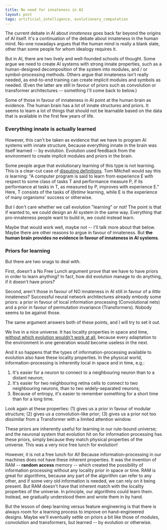 ```yaml
---
title: No need for innateness in AI
layout: post
tags: artificial_intelligence, evolutionary_computation
---
```



The current debate in AI about *innateness* goes back far beyond the origins of AI itself. It's a continuation of the debate about innateness  in the human mind. No-one nowadays argues that the human mind is really a blank slate, other than some people for whom idealogy requires it. 

But in AI, there are two lively and well-founded schools of thought. Some argue we need to create AI systems with strong innate properties, such as a human-designed decomposition of the system into modules, and / or symbol-processing methods. Others argue that innateness isn't really needed, as end-to-end training can create implicit modules and symbols as needed. (Even the latter are still in favour of priors such as convolution or transformer architectures -- something I'll come back to below.)

Some of those in favour of innateness in AI point at the human brain as evidence. The human brain has a lot of innate structures and priors. It seems to learn a lot of things that should not be learnable based on the data that is available in the first few years of life. 

### Everything innate is actually learned

However, this can't be taken as evidence that we have to program AI systems with innate structure, because everything innate in the brain was itself learned -- by evolution. Evolution used feedback from the environment to create implicit modules and priors in the brain. 

Some people argue that evolutionary learning of this type is not learning. This is a clear-cut case of [disputing definitions](https://www.lesswrong.com/posts/7X2j8HAkWdmMoS8PE/disputing-definitions). Tom Mitchell would say this *is* learning: "A computer program is said to learn from experience E with respect to some class of tasks T and performance measure P, if its performance at tasks in T, as measured by P, improves with experience E." Here, T consists of the tasks of *lifetime* learning, while E is the experience of many organisms' success or otherwise.

But I don't care whether we call evolution "learning" or not! The point is that if wanted to, we could design an AI system in the same way. Everything that pro-innateness people want to build in, we could instead learn.

Maybe that would work well, maybe not -- I'll talk more about that below. Maybe there are other reasons to argue in favour of innateness. But **the human brain provides no evidence in favour of innateness in AI systems**.




### Priors for learning

But there are two snags to deal with.

First, doesn't a No Free Lunch argument prove that we have to have priors in order to learn anything? In fact, how did evolution manage to do anything, if it doesn't have priors?

Second, aren't those in favour of NO innateness in AI still in favour of a *little* innateness? Successful neural network architectures already embody some priors: a prior in favour of local information processing (Convolutional nets) and a prior in favour of permutation invariance (Transformers). Nobody seems to be against those.

The same argument answers both of these points, and I will try to set it out. 

We live in a nice universe. It has locality properties in space and time, [without which evolution wouldn't work at all](http://www.jmmcd.net/2022/08/31/keep-calm-and-ignore-nfl.html), because every adaptation to the environment in one generation would become useless in the next.

And it so happens that the types of information-processing available to evolution also have these locality properties. In the physical world, information-processing is inherently local in space and in time, e.g.:

1. It's easier for a neuron to connect to a neighbouring neuron than to a distant neuron;
2. It's easier for two neighbouring retina cells to connect to two neighbouring neurons, than to two widely-separated neurons;
3. Because of entropy, it's easier to remember something for a short time than for a long time.

Look again at these properties: (1) gives us a prior in favour of modular structure; (2) gives us a convolution-like prior; (3) gives us a prior not too dissimilar from a Transformer with a limited attention window.

These priors are inherently useful for learning in our rule-bound universe; and the neuronal system that evolution hit on for information processing has these priors, simply because they match physical properties of the universe. This was a very nice free lunch for evolution!

However, it is not a free lunch for AI! Because information-processing in our machines does not have these inherent properties. It was the invention of RAM -- **random access** memory -- which created the possibility of information processing without any locality prior in space or time. RAM is great for algorithms, because any part of the algorithm can refer to any other, and if some very old information is needed, we can rely on it being present. But RAM doesn't have that inherent match with the locality properties of the universe. In principle, our algorithms could learn them. Instead, we gradually understood them and wrote them in by hand. 

But the lesson of deep learning versus feature engineering is that there is always room for a learning process to improve on hand-engineered designs. Maybe we'll eventually settle on priors a bit like those of modules, convolution and transformers, but learned -- by evolution or otherwise.